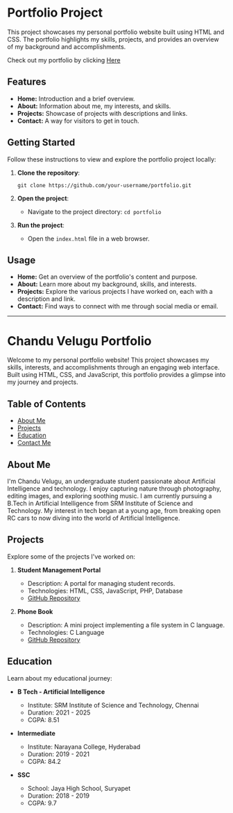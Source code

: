 # Portfolio Project

This project showcases my personal portfolio website built using HTML and CSS. The portfolio highlights my skills, projects, and provides an overview of my background and accomplishments.

Check out my portfolio by clicking [Here](https://vv5367.github.io/Portfolio/)

## Features

- **Home:** Introduction and a brief overview.
- **About:** Information about me, my interests, and skills.
- **Projects:** Showcase of projects with descriptions and links.
- **Contact:** A way for visitors to get in touch.

## Getting Started

Follow these instructions to view and explore the portfolio project locally:

1. **Clone the repository**: 
   ```
   git clone https://github.com/your-username/portfolio.git
   ```

2. **Open the project**:
   - Navigate to the project directory: `cd portfolio`

3. **Run the project**:
   - Open the `index.html` file in a web browser.

## Usage

- **Home:** Get an overview of the portfolio's content and purpose.
- **About:** Learn more about my background, skills, and interests.
- **Projects:** Explore the various projects I have worked on, each with a description and link.
- **Contact:** Find ways to connect with me through social media or email.

---
# Chandu Velugu Portfolio

Welcome to my personal portfolio website! This project showcases my skills, interests, and accomplishments through an engaging web interface. Built using HTML, CSS, and JavaScript, this portfolio provides a glimpse into my journey and projects.

## Table of Contents

- [About Me](#about-me)
- [Projects](#projects)
- [Education](#education)
- [Contact Me](#contact-me)

## About Me

I'm Chandu Velugu, an undergraduate student passionate about Artificial Intelligence and technology. I enjoy capturing nature through photography, editing images, and exploring soothing music. I am currently pursuing a B.Tech in Artificial Intelligence from SRM Institute of Science and Technology. My interest in tech began at a young age, from breaking open RC cars to now diving into the world of Artificial Intelligence.

## Projects

Explore some of the projects I've worked on:

1. **Student Management Portal**
   - Description: A portal for managing student records.
   - Technologies: HTML, CSS, JavaScript, PHP, Database
   - [GitHub Repository](https://github.com/vv5367/Student-Management-Portal)

2. **Phone Book**
   - Description: A mini project implementing a file system in C language.
   - Technologies: C Language
   - [GitHub Repository](https://github.com/vv5367/Phone-book-mini-project)

## Education

Learn about my educational journey:

- **B Tech - Artificial Intelligence**
  - Institute: SRM Institute of Science and Technology, Chennai
  - Duration: 2021 - 2025
  - CGPA: 8.51

- **Intermediate**
  - Institute: Narayana College, Hyderabad
  - Duration: 2019 - 2021
  - CGPA: 84.2

- **SSC**
  - School: Jaya High School, Suryapet
  - Duration: 2018 - 2019
  - CGPA: 9.7

